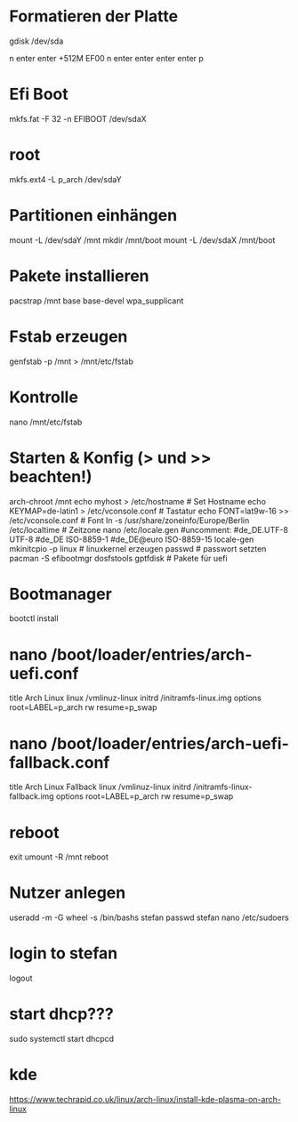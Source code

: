 # Formatieren der Platte
gdisk /dev/sda

 n
 enter
 enter
 +512M
 EF00
 n
 enter
 enter
 enter
 enter
 p

# Efi Boot
 mkfs.fat -F 32 -n EFIBOOT /dev/sdaX

# root 
 mkfs.ext4 -L p_arch /dev/sdaY

# Partitionen einhängen
 mount -L /dev/sdaY /mnt
 mkdir /mnt/boot
 mount -L /dev/sdaX /mnt/boot

# Pakete installieren
 pacstrap /mnt base base-devel wpa_supplicant

# Fstab erzeugen 
 genfstab -p /mnt > /mnt/etc/fstab
 # Kontrolle
 nano /mnt/etc/fstab

# Starten & Konfig (> und >> beachten!)
 arch-chroot /mnt
 echo myhost > /etc/hostname # Set Hostname
 echo KEYMAP=de-latin1 > /etc/vconsole.conf # Tastatur
 echo FONT=lat9w-16 >> /etc/vconsole.conf # Font
 ln -s /usr/share/zoneinfo/Europe/Berlin /etc/localtime # Zeitzone
 nano /etc/locale.gen
	#uncomment:
	#de_DE.UTF-8 UTF-8
	#de_DE ISO-8859-1
	#de_DE@euro ISO-8859-15
 locale-gen
 mkinitcpio -p linux # linuxkernel erzeugen
 passwd # passwort setzten
 pacman -S efibootmgr dosfstools gptfdisk # Pakete für uefi

# Bootmanager
 bootctl install 

# nano /boot/loader/entries/arch-uefi.conf
title    Arch Linux
linux    /vmlinuz-linux
initrd   /initramfs-linux.img
options  root=LABEL=p_arch rw resume=p_swap

# nano /boot/loader/entries/arch-uefi-fallback.conf
title    Arch Linux Fallback
linux    /vmlinuz-linux
initrd   /initramfs-linux-fallback.img
options  root=LABEL=p_arch rw resume=p_swap

# reboot 
 exit
 umount -R /mnt
 reboot

# Nutzer anlegen
 useradd -m -G wheel -s /bin/bashs stefan
 passwd stefan
 nano /etc/sudoers

# login to stefan
 logout

# start dhcp???
 sudo systemctl start dhcpcd



# kde 
 https://www.techrapid.co.uk/linux/arch-linux/install-kde-plasma-on-arch-linux